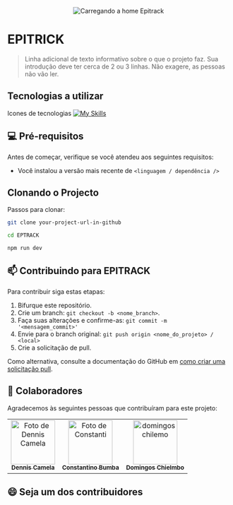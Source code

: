 
<!-- Imagem da home do projeto -->
<p align="center">
  <img src="../.github/example.png" alt="Carregando a home Epitrack">
</p>

# EPITRICK
> Linha adicional de texto informativo sobre o que o projeto faz. Sua introdução deve ter cerca de 2 ou 3 linhas. Não exagere, as pessoas não vão ler.

## Tecnologias a utilizar
Icones de tecnologias 
[![My Skills](https://skillicons.dev/icons?i=js,nodejs,express,sequelize,vite,react,tailwind)](https://skillicons.dev)

## 💻 Pré-requisitos
Antes de começar, verifique se você atendeu aos seguintes requisitos:

- Você instalou a versão mais recente de `<linguagem / dependência />`

## Clonando o Projecto
Passos para clonar:

```bash
git clone your-project-url-in-github
```

```bash
cd EPTRACK
```
```bash
npm run dev
```

## 📫 Contribuindo para EPITRACK

Para contribuir siga estas etapas:

1. Bifurque este repositório.
2. Crie um branch: `git checkout -b <nome_branch>`.
3. Faça suas alterações e confirme-as: `git commit -m '<mensagem_commit>'`
4. Envie para o branch original: `git push origin <nome_do_projeto> / <local>`
5. Crie a solicitação de pull.

Como alternativa, consulte a documentação do GitHub em [como criar uma solicitação pull](https://help.github.com/en/github/collaborating-with-issues-and-pull-requests/creating-a-pull-request).

## 🤝 Colaboradores
Agradecemos às seguintes pessoas que contribuíram para este projeto:

<table>
  <tr>
    <td align="center">
      <a href="#" title="dinis camela">
        <img src="https://avatars.githubusercontent.com/u/123247070?v=4" width="100px;" alt="Foto de Dennis Camela"/><br>
        <sub>
          <b>Dennis Camela</b>
        </sub>
      </a>
    </td>
    <td align="center">
      <a href="#" title="Constantino Bumba">
        <img src="https://avatars.githubusercontent.com/u/171385425?v=4" width="100px;" alt="Foto de Constanti"/><br>
        <sub>
          <b>Constantino Bumba</b>
        </sub>
      </a>
    </td>
    <td align="center">
      <a href="#" title="Domingos Chelembo">
        <img src="https://miro.medium.com/max/360/0*1SkS3mSorArvY9kS.jpg" width="100px;" alt="domingos chilemo"/><br>
        <sub>
          <b>Domingos Chielmbo</b>
        </sub>
      </a>
    </td>
  </tr>
</table>

## 😄 Seja um dos contribuidores
